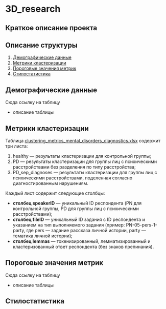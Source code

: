 # 3D_research

## Краткое описание проекта

## Описание структуры

1. [Демографические данные](#демографические-данные)
2. [Метрики кластеризации](#метрики-кластеризации)
3. [Пороговые значения метрик](#пороговые-значения-метрик)
4. [Стилостатистика](#стилостатистика)

## Демографические данные
Сюда ссылку на таблицу
+ описание таблицы


## Метрики кластеризации
Таблица [clustering_metrics_mental_disorders_diagnostics.xlsx](https://github.com/KhomenkoAnna/3D_research/blob/main/clustering_metrics_thresholds_mental_disorders_diagnostics.xlsx) содержит три листа:
1. healthy — результаты кластеризации для контрольной группы;
2. PD — результаты кластеризации для группы лиц с психическими расстройствами без разделения по типу расстройства;
3. PD_sep_diagnoses — результаты кластеризации для группы лиц с психическими расстройствами, поделенная согласно диагностированным нарушениям.

Каждый лист содержит следующие столбцы:
  - **столбец speakerID** — уникальный ID респондента (PN для контрольной группы, PD для группы лиц с психическими расстройствами);
  - **столбец fileID** — уникальный ID задания с ID респондента и указанием на тип выполняемого задания (пример: PN-05-pers-1-party, где pers — задание рассказа личной истории, party — тематика личной истории);
  - **столбец lemmas** — токенизированный, лемматизированный и кластеризованный ответ респондента (без знаков препинания).

## Пороговые значения метрик
Сюда ссылку на таблицу
+ описание таблицы

## Стилостатистика
